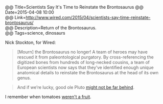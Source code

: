 @@ Title=Scientists Say It's Time to Reinstate the Brontosaurus 
@@ Date=2015-04-08 10:00  
@@ Link=http://www.wired.com/2015/04/scientists-say-time-reinstate-brontosaurus/  
@@ Description=Return of the Brontosaurus.  
@@ Tags=science, dinosaurs  

Nick Stockton, for Wired:
>[Mourn] the Brontosaurus no longer! A team of heroes may have rescued it from paleontological purgatory. By cross-referencing the digitized bones from hundreds of long-necked cousins, a team of European scientists now says that they’ve identified enough unique anatomical details to reinstate the Brontosaurus at the head of its own genus.

>And if we’re lucky, good ole Pluto [might not be far behind][discovermagazine].

I remember when tomatoes [weren't a fruit][howstuffworks].

[discovermagazine]: http://blogs.discovermagazine.com/crux/2015/02/25/pluto-ceres-planet-again/#.VSLV2zTF9sA
[howstuffworks]: http://recipes.howstuffworks.com/fresh-ideas/dinner-food-facts/tomato.htm